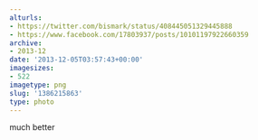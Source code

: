 ```yaml
---
alturls:
- https://twitter.com/bismark/status/408445051329445888
- https://www.facebook.com/17803937/posts/10101197922660359
archive:
- 2013-12
date: '2013-12-05T03:57:43+00:00'
imagesizes:
- 522
imagetype: png
slug: '1386215863'
type: photo
---
```


much better
